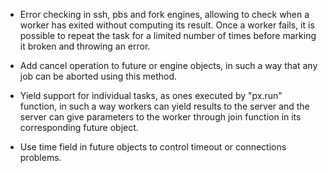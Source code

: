 - Error checking in ssh, pbs and fork engines, allowing to check when a worker
  has exited without computing its result. Once a worker fails, it is possible
  to repeat the task for a limited number of times before marking it broken and
  throwing an error.

- Add cancel operation to future or engine objects, in such a way that any job
  can be aborted using this method.

- Yield support for individual tasks, as ones executed by "px.run" function, in
  such a way workers can yield results to the server and the server can give
  parameters to the worker through join function in its corresponding future
  object.

- Use time field in future objects to control timeout or connections problems.
